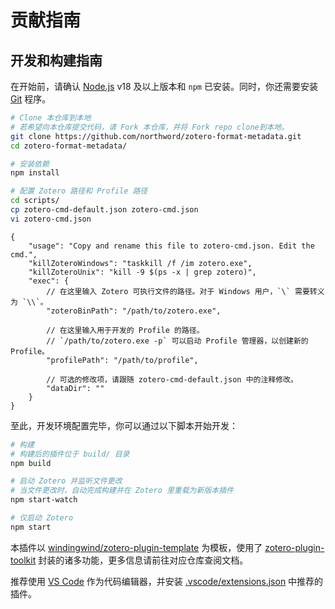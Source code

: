 # 贡献指南

## 开发和构建指南

在开始前，请确认 [Node.js](https://nodejs.org/) v18 及以上版本和 `npm` 已安装。同时，你还需要安装 [Git](https://git-scm.com/) 程序。

```bash
# Clone 本仓库到本地
# 若希望向本仓库提交代码，请 Fork 本仓库，并将 Fork repo clone到本地。
git clone https://github.com/northword/zotero-format-metadata.git
cd zotero-format-metadata/

# 安装依赖
npm install

# 配置 Zotero 路径和 Profile 路径
cd scripts/
cp zotero-cmd-default.json zotero-cmd.json
vi zotero-cmd.json
```

```json5
{
    "usage": "Copy and rename this file to zotero-cmd.json. Edit the cmd.",
    "killZoteroWindows": "taskkill /f /im zotero.exe",
    "killZoteroUnix": "kill -9 $(ps -x | grep zotero)",
    "exec": {
        // 在这里输入 Zotero 可执行文件的路径。对于 Windows 用户，`\` 需要转义为 `\\`。
        "zoteroBinPath": "/path/to/zotero.exe",

        // 在这里输入用于开发的 Profile 的路径。
        // `/path/to/zotero.exe -p` 可以启动 Profile 管理器，以创建新的 Profile。
        "profilePath": "/path/to/profile",

        // 可选的修改项，请跟随 zotero-cmd-default.json 中的注释修改。
        "dataDir": ""
    }
}
```

至此，开发环境配置完毕，你可以通过以下脚本开始开发：

```bash
# 构建
# 构建后的插件位于 build/ 目录
npm build

# 启动 Zotero 并监听文件更改
# 当文件更改时，自动完成构建并在 Zotero 里重载为新版本插件
npm start-watch

# 仅启动 Zotero
npm start
```

本插件以 [windingwind/zotero-plugin-template](https://github.com/windingwind/zotero-plugin-template) 为模板，使用了 [zotero-plugin-toolkit](https://github.com/windingwind/zotero-plugin-toolkit) 封装的诸多功能，更多信息请前往对应仓库查阅文档。

推荐使用 [VS Code](https://code.visualstudio.com/) 作为代码编辑器，并安装 [.vscode/extensions.json](../.vscode/extensions.json) 中推荐的插件。
